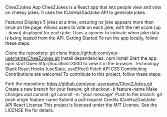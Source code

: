 CheeZJokes App
CheeZJokes is a React app that lets people view and vote on cheesy jokes. It uses the ICanHazDadJoke API to generate jokes.

Features
Displays 5 jokes at a time, ensuring no joke appears more than once on the page.
Allows users to vote on each joke, with the net score (up - down) displayed for each joke.
Uses a spinner to indicate when joke data is being loaded from the API.
Getting Started
To run the app locally, follow these steps:

Clone the repository: git clone https://github.com/your-username/CheeZJokes.git
Install dependencies: npm install
Start the app: npm start
Open http://localhost:3000 to view it in the browser.
Technology Stack
React
Hooks (useState, useEffect)
Fetch API
CSS
Contributing
Contributions are welcome! To contribute to this project, follow these steps:

Fork the repository: https://github.com/your-username/CheeZJokes.git
Create a new branch for your feature: git checkout -b feature-name
Make changes and commit: git commit -m "your message"
Push to the branch: git push origin feature-name
Submit a pull request
Credits
ICanHazDadJoke API
React
License
This project is licensed under the MIT License. See the LICENSE file for details.
